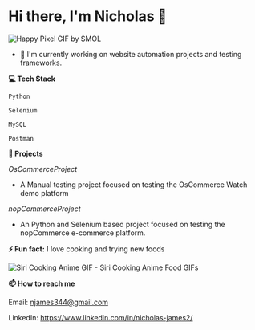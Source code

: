 # Hi there, I'm Nicholas 👋

![Happy Pixel GIF by SMOL](https://media0.giphy.com/media/JqmupuTVZYaQX5s094/200.gif?cid=ecf05e47f5mplhz6yozfo3darx2t2wes2cxofrenyc0ikstt\&ep=v1_gifs_search\&rid=200.gif\&ct=g)


- 🔭 I'm currently working on website automation projects and testing frameworks.

  

**💻 Tech Stack**

`Python`

`Selenium`

`MySQL`

`Postman`

**📂 Projects**

*OsCommerceProject*

- A Manual testing project focused on testing the OsCommerce Watch demo platform

*nopCommerceProject*

- An Python and Selenium based project focused on testing the nopCommerce e-commerce platform.



**⚡ Fun fact:** I love cooking and trying new foods

![Siri Cooking Anime GIF - Siri Cooking Anime Food GIFs](https://media.tenor.com/si6h2PnzHw0AAAAM/siri-cooking-anime.gif)


**📫 How to reach me**

Email: njames344@gmail.com

LinkedIn: https://www.linkedin.com/in/nicholas-james2/

